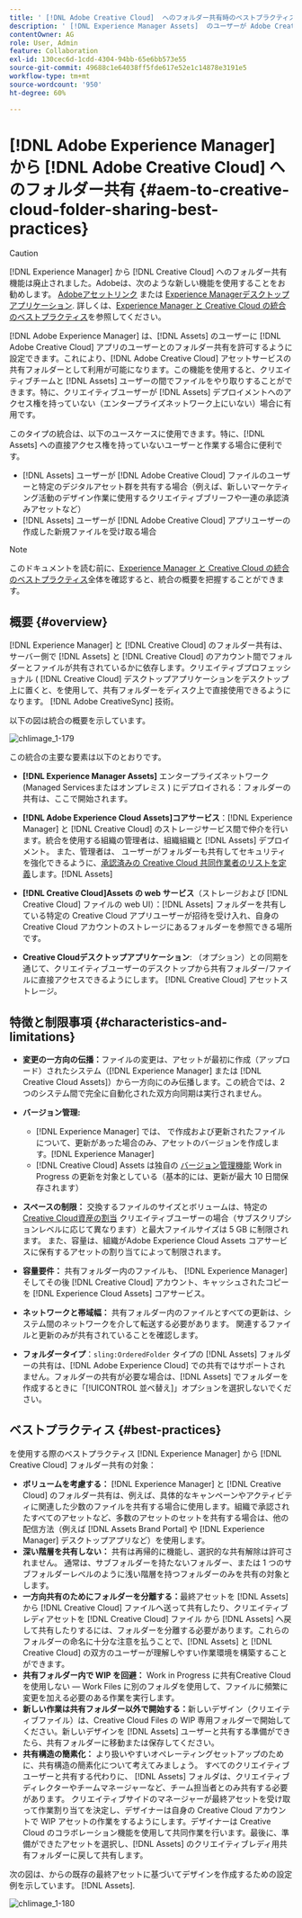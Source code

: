 ```yaml
---
title: ' [!DNL Adobe Creative Cloud]  へのフォルダー共有時のベストプラクティス'
description: ' [!DNL Experience Manager Assets]  のユーザーが Adobe Creative Cloud ユーザーとフォルダーを交換できるように  [!DNL Adobe Experience Manager]  を設定します。'
contentOwner: AG
role: User, Admin
feature: Collaboration
exl-id: 130cec6d-1cdd-4304-94bb-65e6bb573e55
source-git-commit: 49688c1e64038ff5fde617e52e1c14878e3191e5
workflow-type: tm+mt
source-wordcount: '950'
ht-degree: 60%

---
```


# [!DNL Adobe Experience Manager] から [!DNL Adobe Creative Cloud] へのフォルダー共有 {#aem-to-creative-cloud-folder-sharing-best-practices}

>[!CAUTION]
>
>[!DNL Experience Manager] から [!DNL Creative Cloud] へのフォルダー共有機能は廃止されました。Adobeは、次のような新しい機能を使用することをお勧めします。 [Adobeアセットリンク](https://helpx.adobe.com/jp/enterprise/using/adobe-asset-link.html) または [Experience Managerデスクトップアプリケーション](https://experienceleague.adobe.com/docs/experience-manager-desktop-app/using/using.html?lang=ja). 詳しくは、[Experience Manager と Creative Cloud の統合のベストプラクティス](/help/assets/aem-cc-integration-best-practices.md)を参照してください。

[!DNL Adobe Experience Manager] は、[!DNL Assets] のユーザーに [!DNL Adobe Creative Cloud] アプリのユーザーとのフォルダー共有を許可するように設定できます。これにより、[!DNL Adobe Creative Cloud] アセットサービスの共有フォルダーとして利用が可能になります。この機能を使用すると、クリエイティブチームと [!DNL Assets] ユーザーの間でファイルをやり取りすることができます。特に、クリエイティブユーザーが [!DNL Assets] デプロイメントへのアクセス権を持っていない（エンタープライズネットワーク上にいない）場合に有用です。

このタイプの統合は、以下のユースケースに使用できます。特に、[!DNL Assets] への直接アクセス権を持っていないユーザーと作業する場合に便利です。

* [!DNL Assets] ユーザーが [!DNL Adobe Creative Cloud] ファイルのユーザーと特定のデジタルアセット群を共有する場合（例えば、新しいマーケティング活動のデザイン作業に使用するクリエイティブブリーフや一連の承認済みアセットなど）
* [!DNL Assets] ユーザーが [!DNL Adobe Creative Cloud] アプリユーザーの作成した新規ファイルを受け取る場合

>[!NOTE]
>
>このドキュメントを読む前に、[Experience Manager と Creative Cloud の統合のベストプラクティス](/help/assets/aem-cc-integration-best-practices.md)全体を確認すると、統合の概要を把握することができます。

## 概要 {#overview}

[!DNL Experience Manager] と [!DNL Creative Cloud] のフォルダー共有は、サーバー側で [!DNL Assets] と [!DNL Creative Cloud] のアカウント間でフォルダーとファイルが共有されているかに依存します。クリエイティブプロフェッショナル ( [!DNL Creative Cloud] デスクトップアプリケーションをデスクトップ上に置くと、を使用して、共有フォルダーをディスク上で直接使用できるようになります。 [!DNL Adobe CreativeSync] 技術。

以下の図は統合の概要を示しています。

![chlimage_1-179](assets/chlimage_1-406.png)

この統合の主要な要素は以下のとおりです。

* **[!DNL Experience Manager Assets]** エンタープライズネットワーク (Managed Servicesまたはオンプレミス ) にデプロイされる：フォルダーの共有は、ここで開始されます。
* **[!DNL Adobe Experience Cloud Assets]コアサービス**：[!DNL Experience Manager] と [!DNL Creative Cloud] のストレージサービス間で仲介を行います。統合を使用する組織の管理者は、組織組織と [!DNL Assets] デプロイメント。 また、管理者は、 ユーザーがフォルダーも共有してセキュリティを強化できるように、[承認済みの Creative Cloud 共同作業者のリストを定義](https://experienceleague.adobe.com/docs/core-services/interface/services/assets/t-admin-add-cc-user.html)します。[!DNL Assets]

* **[!DNL Creative Cloud]Assets の web サービス**（ストレージおよび [!DNL Creative Cloud] ファイルの web UI）：[!DNL Assets] フォルダーを共有している特定の Creative Cloud アプリユーザーが招待を受け入れ、自身の Creative Cloud アカウントのストレージにあるフォルダーを参照できる場所です。
* **Creative Cloudデスクトップアプリケーション**: （オプション）との同期を通じて、クリエイティブユーザーのデスクトップから共有フォルダー/ファイルに直接アクセスできるようにします。 [!DNL Creative Cloud] アセットストレージ。

## 特徴と制限事項 {#characteristics-and-limitations}

* **変更の一方向の伝播：**&#x200B;ファイルの変更は、アセットが最初に作成（アップロード）されたシステム（[!DNL Experience Manager] または [!DNL Creative Cloud Assets]）から一方向にのみ伝播します。この統合では、2 つのシステム間で完全に自動化された双方向同期は実行されません。
* **バージョン管理:**

   * [!DNL Experience Manager] では、 で作成および更新されたファイルについて、更新があった場合のみ、アセットのバージョンを作成します。[!DNL Experience Manager]
   * [!DNL Creative Cloud] Assets は独自の [バージョン管理機能](https://helpx.adobe.com/jp/creative-cloud/help/versioning-faq.html) Work in Progress の更新を対象としている（基本的には、更新が最大 10 日間保存されます）

* **スペースの制限：** 交換するファイルのサイズとボリュームは、特定の [Creative Cloud資産の割当](https://helpx.adobe.com/jp/creative-cloud/kb/file-storage-quota.html) クリエイティブユーザーの場合（サブスクリプションレベルに応じて異なります）と最大ファイルサイズは 5 GB に制限されます。 また、容量は、組織がAdobe Experience Cloud Assets コアサービスに保有するアセットの割り当てによって制限されます。

* **容量要件：** 共有フォルダー内のファイルも、 [!DNL Experience Manager] そしてその後 [!DNL Creative Cloud] アカウント、キャッシュされたコピーを [!DNL Experience Cloud Assets] コアサービス。
* **ネットワークと帯域幅：** 共有フォルダー内のファイルとすべての更新は、システム間のネットワークを介して転送する必要があります。 関連するファイルと更新のみが共有されていることを確認します。
* **フォルダータイプ**：`sling:OrderedFolder` タイプの [!DNL Assets] フォルダーの共有は、[!DNL Adobe Experience Cloud] での共有ではサポートされません。フォルダーの共有が必要な場合は、[!DNL Assets] でフォルダーを作成するときに「[!UICONTROL 並べ替え]」オプションを選択しないでください。

## ベストプラクティス {#best-practices}

を使用する際のベストプラクティス [!DNL Experience Manager] から [!DNL Creative Cloud] フォルダー共有の対象：

* **ボリュームを考慮する：** [!DNL Experience Manager] と [!DNL Creative Cloud] のフォルダー共有は、例えば、具体的なキャンペーンやアクティビティに関連した少数のファイルを共有する場合に使用します。組織で承認されたすべてのアセットなど、多数のアセットのセットを共有する場合は、他の配信方法（例えば [!DNL Assets Brand Portal] や [!DNL Experience Manager] デスクトップアプリなど）を使用します。
* **深い階層を共有しない：** 共有は再帰的に機能し、選択的な共有解除は許可されません。 通常は、サブフォルダーを持たないフォルダー、または 1 つのサブフォルダーレベルのように浅い階層を持つフォルダーのみを共有の対象とします。
* **一方向共有のためにフォルダーを分離する：**&#x200B;最終アセットを [!DNL Assets] から [!DNL Creative Cloud] ファイルへ送って共有したり、クリエイティブレディアセットを [!DNL Creative Cloud] ファイル から [!DNL Assets] へ戻して共有したりするには、フォルダーを分離する必要があります。これらのフォルダーの命名に十分な注意を払うことで、[!DNL Assets] と [!DNL Creative Cloud] の双方のユーザーが理解しやすい作業環境を構築することができます。
* **共有フォルダー内で WIP を回避：** Work in Progress に共有Creative Cloudを使用しない — Work Files に別のフォルダを使用して、ファイルに頻繁に変更を加える必要のある作業を実行します。
* **新しい作業は共有フォルダー以外で開始する：**&#x200B;新しいデザイン（クリエイティブファイル）は、Creative Cloud Files の WIP 専用フォルダーで開始してください。新しいデザインを [!DNL Assets] ユーザーと共有する準備ができたら、共有フォルダーに移動または保存してください。
* **共有構造の簡素化：** より扱いやすいオペレーティングセットアップのために、共有構造の簡素化について考えてみましょう。 すべてのクリエイティブユーザーと共有する代わりに、 [!DNL Assets] フォルダは、クリエイティブディレクターやチームマネージャーなど、チーム担当者とのみ共有する必要があります。 クリエイティブサイドのマネージャーが最終アセットを受け取って作業割り当てを決定し、デザイナーは自身の Creative Cloud アカウントで WIP アセットの作業をするようにします。デザイナーは Creative Cloud のコラボレーション機能を使用して共同作業を行います。最後に、準備ができたアセットを選択し、[!DNL Assets] のクリエイティブレディ用共有フォルダーに戻して共有します。

次の図は、からの既存の最終アセットに基づいてデザインを作成するための設定例を示しています。 [!DNL Assets].

![chlimage_1-180](assets/chlimage_1-407.png)
